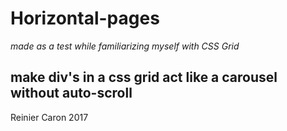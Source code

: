 # Horizontal-pages
*made as a test while familiarizing myself with CSS Grid*

## make div's in a css grid act like a carousel without auto-scroll

Reinier Caron 2017
